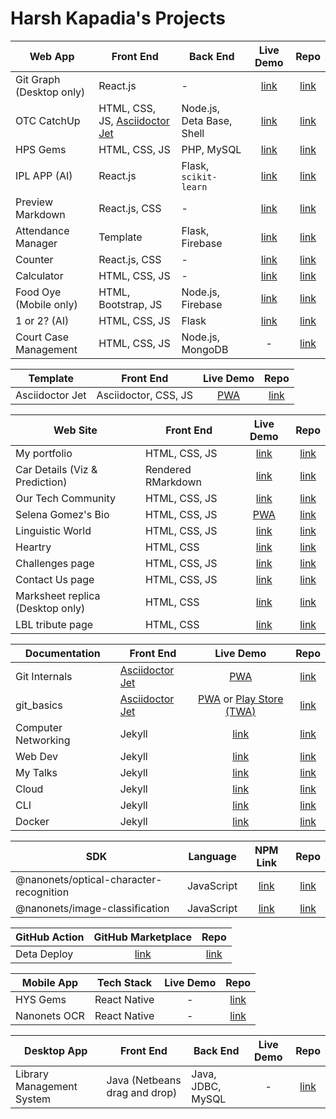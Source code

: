 # Harsh Kapadia's Projects

Web App | Front End | Back End | Live Demo | Repo
------- | --------- | -------- | :-------: | :--:
Git Graph (Desktop only) | React.js | - | [link](https://harshkapadia2.github.io/git-graph) | [link](https://github.com/HarshKapadia2/git-graph)
OTC CatchUp | HTML, CSS, JS, [Asciidoctor Jet](https://harshkapadia2.github.io/asciidoctor-jet) | Node.js, Deta Base, Shell | [link](https://catchup.ourtech.community) | [link](https://github.com/OurTechCommunity/catchup)
HPS Gems | HTML, CSS, JS | PHP, MySQL | [link](https://hps-gems.herokuapp.com) | [link](https://github.com/HarshKapadia2/hps-gems)
IPL APP (AI) | React.js | Flask, `scikit-learn` | [link](https://harshkapadia2.github.io/ipl-app) | [link](https://github.com/HarshKapadia2/ipl-app)
Preview Markdown | React.js, CSS | - | [link](https://harshkapadia2.github.io/preview-markdown) | [link](https://github.com/HarshKapadia2/preview-markdown)
Attendance Manager | Template | Flask, Firebase | [link](https://attendance-management-flask.herokuapp.com) | [link](https://github.com/HarshKapadia2/attendance_management)
Counter | React.js, CSS | - | [link](https://harshkapadia2.github.io/react-js-counter) | [link](https://github.com/HarshKapadia2/react-js-counter)
Calculator| HTML, CSS, JS | - | [link](https://harshkapadia2.github.io/calculator) | [link](https://github.com/HarshKapadia2/calculator)
Food Oye (Mobile only) | HTML, Bootstrap, JS | Node.js, Firebase | [link](https://food-oye.herokuapp.com) | [link](https://github.com/rajatrjoshi/food-oye)
1 or 2? (AI) | HTML, CSS, JS | Flask | [link](https://one-or-two.herokuapp.com) | [link](https://github.com/HarshKapadia2/one-or-two)
Court Case Management | HTML, CSS, JS | Node.js, MongoDB | - | [link](https://github.com/HarshKapadia2/court_case_management_web_app)

Template | Front End | Live Demo | Repo
-------- | --------- | :-------: | :--:
Asciidoctor Jet | Asciidoctor, CSS, JS | [PWA](https://harshkapadia2.github.io/asciidoctor-jet) | [link](https://github.com/HarshKapadia2/asciidoctor-jet)

Web Site | Front End | Live Demo | Repo
-------- | --------- | :-------: | :--:
My portfolio | HTML, CSS, JS | [link](https://harshkapadia.me) | [link](https://github.com/HarshKapadia2/portfolio-v2)
Car Details (Viz & Prediction) | Rendered RMarkdown | [link](https://harshkapadia2.github.io/car-details) | [link](https://github.com/HarshKapadia2/car-details)
Our Tech Community | HTML, CSS, JS | [link](https://ourtech.community) | [link](https://github.com/OurTechCommunity/web-site)
Selena Gomez's Bio | HTML, CSS, JS | [PWA](https://harshkapadia2.github.io/sg-bio) | [link](https://github.com/HarshKapadia2/sg-bio)
Linguistic World | HTML, CSS, JS | [link](https://linguisticworld.in) | [link](https://github.com/LinguisticWorld/web-site)
Heartry | HTML, CSS | [link](https://www.heartry.tk) | [link](https://github.com/SirusCodes/heartry/tree/gh-pages)
Challenges page | HTML, CSS, JS | [link](https://harshkapadia2.github.io/sample-challenges-page) | [link](https://github.com/HarshKapadia2/sample-challenges-page)
Contact Us page | HTML, CSS, JS | [link](https://harshkapadia2.github.io/sample-contact-us-page) | [link](https://github.com/HarshKapadia2/sample-contact-us-page)
Marksheet replica (Desktop only) | HTML, CSS | [link](https://harshkapadia2.github.io/sample-marksheet) | [link](https://github.com/HarshKapadia2/sample-marksheet)
LBL tribute page | HTML, CSS | [link](https://harshkapadia2.github.io/lbl-tribute-page) | [link](https://github.com/HarshKapadia2/lbl-tribute-page)

Documentation | Front End | Live Demo | Repo
------------- | --------- | :-------: | :--:
Git Internals | [Asciidoctor Jet](https://harshkapadia2.github.io/asciidoctor-jet) | [PWA](https://git.harshkapadia.me) | [link](https://github.com/HarshKapadia2/git_internals)
git_basics | [Asciidoctor Jet](https://harshkapadia2.github.io/asciidoctor-jet) | [PWA](https://harshkapadia2.github.io/git_basics) or [Play Store (TWA)](https://play.google.com/store/apps/details?id=com.harsh_kapadia.git_basics) | [link](https://github.com/HarshKapadia2/git_basics)
Computer Networking | Jekyll | [link](https://networking.harshkapadia.me) | [link](https://github.com/HarshKapadia2/networking)
Web Dev | Jekyll | [link](https://dev.harshkapadia.me) | [link](https://github.com/HarshKapadia2/web-dev)
My Talks | Jekyll | [link](https://talks.harshkapadia.me) | [link](https://github.com/HarshKapadia2/talks)
Cloud | Jekyll | [link](https://harshkapadia2.github.io/cloud) | [link](https://github.com/HarshKapadia2/cloud)
CLI | Jekyll | [link](https://harshkapadia2.github.io/cli) | [link](https://github.com/HarshKapadia2/cli)
Docker | Jekyll | [link](https://harshkapadia2.github.io/docker) | [link](https://github.com/HarshKapadia2/docker)

SDK | Language | NPM Link | Repo
----------- | -------- | :----------: | :--:
@nanonets/optical-character-recognition | JavaScript | [link](https://www.npmjs.com/package/@nanonets/optical-character-recognition) | [link](https://github.com/NanoNets/ocr-js-sdk)
@nanonets/image-classification | JavaScript | [link](https://www.npmjs.com/package/@nanonets/image-classification) | [link](https://github.com/NanoNets/ic-js-sdk)

GitHub Action | GitHub Marketplace | Repo
------------- | :----------------: | :--:
Deta Deploy | [link](https://github.com/marketplace/actions/deta-deploy) | [link](https://github.com/HarshKapadia2/deta-deploy)

Mobile App | Tech Stack | Live Demo | Repo
---------- | ---------- | :-------: | :--:
HYS Gems | React Native | - | [link](https://github.com/HarshKapadia2/hys-gems)
Nanonets OCR | React Native | - | [link](https://github.com/HarshKapadia2/nanonets-ocr-app)

Desktop App | Front End | Back End | Live Demo | Repo
----------- | --------- | -------- | :-------: | :--:
Library Management System | Java (Netbeans drag and drop) | Java, JDBC, MySQL | - | [link](https://github.com/HarshKapadia2/JDBC_LibraryManagementSystem)
